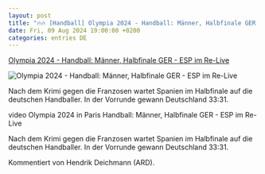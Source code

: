 ```yaml
---
layout: post
title: "🔥🔥 [Handball] Olympia 2024 - Handball: Männer, Halbfinale GER - ESP im Re-Live"
date: Fri, 09 Aug 2024 19:00:00 +0200
categories: entries DE
---
```

[Olympia 2024 - Handball: Männer, Halbfinale GER - ESP im Re-Live](https://www.sportschau.de/olympia/handball-maenner-halbfinale-ger-esp-im-re-live,video-olympia-handball-192.html)

![Olympia 2024 - Handball: Männer, Halbfinale GER - ESP im Re-Live](https://images.sportschau.de/image/9636c01f-6b8a-4d53-a6d8-6ba1f4c642b6/AAABkTf0dsI/AAABjwnlFvA/16x9-1280/handball-interview-104.jpg)

Nach dem Krimi gegen die Franzosen wartet Spanien im Halbfinale auf die deutschen Handballer. In der Vorrunde gewann Deutschland 33:31.

video Olympia 2024 in Paris Handball: Männer, Halbfinale GER - ESP im Re-Live

Nach dem Krimi gegen die Franzosen wartet Spanien im Halbfinale auf die deutschen Handballer. In der Vorrunde gewann Deutschland 33:31.

Kommentiert von Hendrik Deichmann (ARD).

